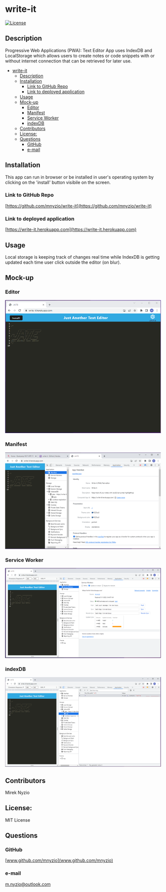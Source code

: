 # write-it
[![License](https://img.shields.io/badge/License-MIT_License-green)](#license)

## Description

Progressive Web Applications (PWA): Text Editor
App uses IndexDB and LocalStorage which allows users to create notes or code snippets 
with or without internet connection that can be retrieved for later use.

- [write-it](#write-it)
  - [Description](#description)
  - [Installation](#installation)
    - [Link to GitHub Repo](#link-to-github-repo)
    - [Link to deployed application](#link-to-deployed-application)
  - [Usage](#usage)
  - [Mock-up](#mock-up)
    - [Editor](#editor)
    - [Manifest](#manifest)
    - [Service Worker](#service-worker)
    - [indexDB](#indexdb)
  - [Contributors](#contributors)
  - [License:](#license)
  - [Questions](#questions)
    - [GitHub](#github)
    - [e-mail](#e-mail)

## Installation 

This app can run in browser or be installed in user's operating system by clicking on the 'install' button visibile on the screen.

### Link to GitHub Repo

[https://github.com/mnyzio/write-it](https://github.com/mnyzio/write-it)

### Link to deployed application

[https://write-it.herokuapp.com](https://write-it.herokuapp.com)

## Usage

Local storage is keeping track of changes real time while IndexDB is getting updated each time user click outside the editor (on blur).

## Mock-up

### Editor 

![editor](./demo/editor.png)

### Manifest

![Manifest](./demo/manifest.png)

### Service Worker

![Service Worker](./demo/service-worker.png)

### indexDB

![indexDB](./demo/indexDB.png)

## Contributors

Mirek Nyzio

## License:

MIT License

## Questions

### GitHub

[www.github.com/mnyzio](www.github.com/mnyzio)

### e-mail

[m.nyzio@outlook.com](m.nyzio@outlook.com)